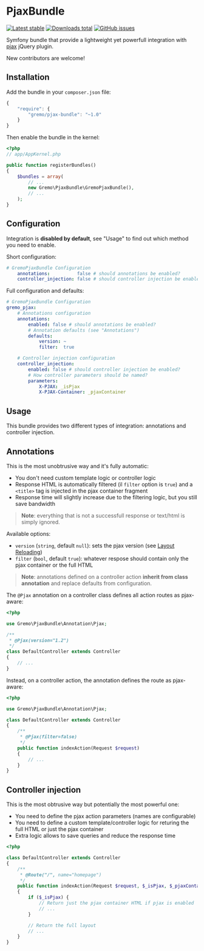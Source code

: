 # PjaxBundle
[![Latest stable](https://img.shields.io/packagist/v/gremo/pjax-bundle.svg?style=flat-square)](https://packagist.org/packages/gremo/pjax-bundle) [![Downloads total](https://img.shields.io/packagist/dt/gremo/pjax-bundle.svg?style=flat-square)](https://packagist.org/packages/gremo/pjax-bundle) [![GitHub issues](https://img.shields.io/github/issues/gremo/GremoPjaxBundle.svg?style=flat-square)](https://github.com/gremo/GremoPjaxBundle/issues)

Symfony bundle that provide a lightweight yet powerfull integration with [pjax](https://github.com/defunkt/jquery-pjax) jQuery plugin.

New contributors are welcome!

## Installation
Add the bundle in your `composer.json` file:

```js
{
    "require": {
        "gremo/pjax-bundle": "~1.0"
    }
}
```
Then enable the bundle in the kernel:

```php
<?php
// app/AppKernel.php

public function registerBundles()
{
    $bundles = array(
        // ...
        new Gremo\PjaxBundle\GremoPjaxBundle(),
        // ...
    );
}
```

## Configuration
Integration is **disabled by default**, see "Usage" to find out which method you need to enable.

Short configuration:
```yml
# GremoPjaxBundle Configuration
    annotations:          false # should annotations be enabled?
	controller_injection: false # should controller injection be enabled?
```

Full configuration and defaults:

```yml
# GremoPjaxBundle Configuration
gremo_pjax:
	# Annotations configuration
    annotations:
		enabled: false # should annotations be enabled?
		# Annotation defaults (see "Annotations")
		defaults:
			version: ~
			filter:  true

	# Controller injection configuration
    controller_injection:
        enabled: false # should controller injection be enabled?
		# How controller parameters should be named?
        parameters:
			X-PJAX: _isPjax
			X-PJAX-Container: _pjaxContainer
```

## Usage
This bundle provides two different types of integration: annotations and controller injection.

## Annotations
This is the most unobtrusive way and it's fully automatic:

- You don't need custom template logic or controller logic
- Response HTML is automatically filtered (il `filter` option is `true`) and a `<title>` tag is injected in the pjax container fragment
- Response time will slightly increase due to the filtering logic, but you still save bandwidth

> **Note**: everything that is not a successfull response or text/html is simply ignored.

Available options:
- `version` (`string`, default `null`): sets the pjax version (see [Layout Reloading](https://github.com/defunkt/jquery-pjax#layout-reloading))
- `filter` (`bool`, default `true`): whatever respose should contain only the pjax container or the full HTML 

> **Note**: annotations defined on a controller action **inherit from class annotation** and replace defaults from configuration.

The `@Pjax` annotation on a controller class defines all action routes as pjax-aware:

```php
<?php

use Gremo\PjaxBundle\Annotation\Pjax;

/**
 * @Pjax(version="1.2")
 */
class DefaultController extends Controller
{
    // ...
}
```

Instead, on a controller action, the annotation defines the route as pjax-aware:

```php
<?php

use Gremo\PjaxBundle\Annotation\Pjax;

class DefaultController extends Controller
{
    /**
     * @Pjax(filter=false)
     */
    public function indexAction(Request $request)
    {
        // ...
    }
}
```

## Controller injection
This is the most obtrusive way but potentially the most powerful one:

- You need to define the pjax action parameters (names are configurable)
- You need to define a custom template/controller logic for returing the full HTML or just the pjax container
- Extra logic allows to save queries and reduce the response time 

```php
<?php

class DefaultController extends Controller
{
    /**
     * @Route("/", name="homepage")
     */
    public function indexAction(Request $request, $_isPjax, $_pjaxContainer)
    {
        if ($_isPjax) {
            // Return just the pjax container HTML if pjax is enabled
            // ...
        }

        // Return the full layout
        // ...
    }
}
```
